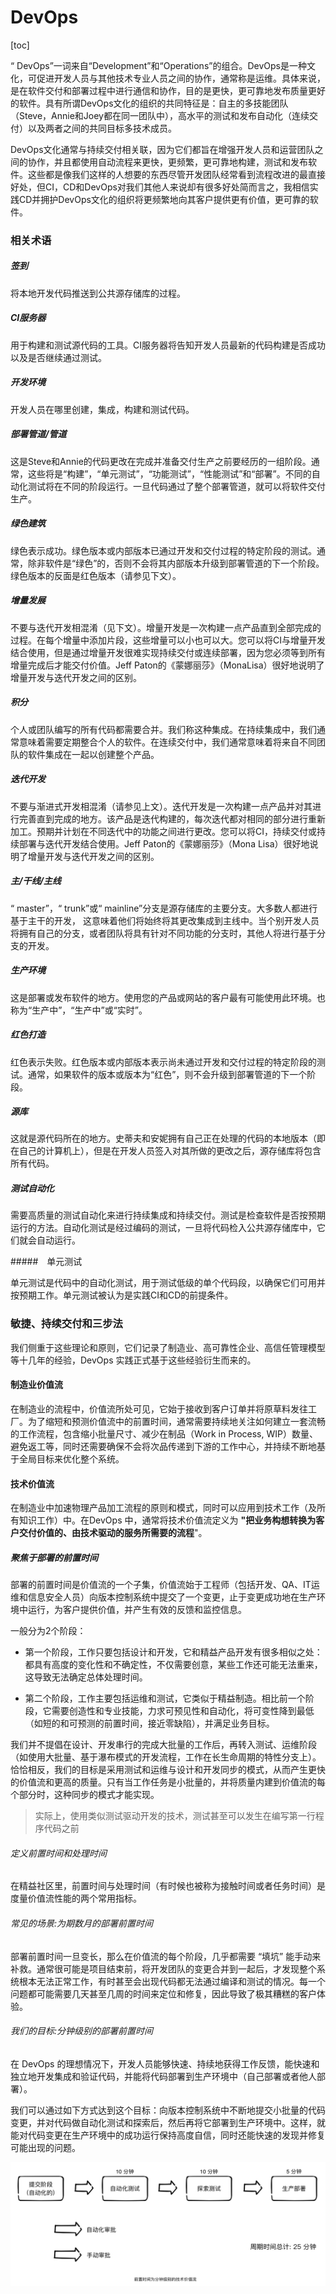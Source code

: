 # DevOps

[toc]

“ DevOps”一词来自“Development”和“Operations”的组合。DevOps是一种文化，可促进开发人员与其他技术专业人员之间的协作，通常称是运维。具体来说，是在软件交付和部署过程中进行通信和协作，目的是更快，更可靠地发布质量更好的软件。具有所谓DevOps文化的组织的共同特征是：自主的多技能团队（Steve，Annie和Joey都在同一团队中），高水平的测试和发布自动化（连续交付）以及两者之间的共同目标多技术成员。

DevOps文化通常与持续交付相关联，因为它们都旨在增强开发人员和运营团队之间的协作，并且都使用自动流程来更快，更频繁，更可靠地构建，测试和发布软件。这些都是像我们这样的人想要的东西尽管开发团队经常看到流程改进的最直接好处，但CI，CD和DevOps对我们其他人来说却有很多好处简而言之，我相信实践CD并拥护DevOps文化的组织将更频繁地向其客户提供更有价值，更可靠的软件。



### 相关术语

##### 签到

将本地开发代码推送到公共源存储库的过程。

##### CI服务器

用于构建和测试源代码的工具。CI服务器将告知开发人员最新的代码构建是否成功以及是否继续通过测试。

##### 开发环境

开发人员在哪里创建，集成，构建和测试代码。

##### 部署管道/管道

这是Steve和Annie的代码更改在完成并准备交付生产之前要经历的一组阶段。通常，这些将是“构建”，“单元测试”，“功能测试”，“性能测试”和“部署”。不同的自动化测试将在不同的阶段运行。一旦代码通过了整个部署管道，就可以将软件交付生产。

##### 绿色建筑

绿色表示成功。绿色版本或内部版本已通过开发和交付过程的特定阶段的测试。通常，除非软件是“绿色”的，否则不会将其内部版本升级到部署管道的下一个阶段。绿色版本的反面是红色版本（请参见下文）。

##### 增量发展

不要与迭代开发相混淆（见下文）。增量开发是一次构建一点产品直到全部完成的过程。在每个增量中添加片段，这些增量可以小也可以大。您可以将CI与增量开发结合使用，但是通过增量开发很难实现持续交付或连续部署，因为您必须等到所有增量完成后才能交付价值。Jeff Paton的《蒙娜丽莎》（MonaLisa）很好地说明了增量开发与迭代开发之间的区别。

##### 积分

个人或团队编写的所有代码都需要合并。我们称这种集成。在持续集成中，我们通常意味着需要定期整合个人的软件。在连续交付中，我们通常意味着将来自不同团队的软件集成在一起以创建整个产品。

##### 迭代开发

不要与渐进式开发相混淆（请参见上文）。迭代开发是一次构建一点产品并对其进行完善直到完成的地方。该产品是迭代构建的，每次迭代都对相同的部分进行重新加工。预期并计划在不同迭代中的功能之间进行更改。您可以将CI，持续交付或持续部署与迭代开发结合使用。Jeff Paton的《蒙娜丽莎》（Mona Lisa）很好地说明了增量开发与迭代开发之间的区别。

##### 主/干线/主线

“ master”，“ trunk”或“ mainline”分支是源存储库的主要分支。大多数人都进行基于主干的开发， 这意味着他们将始终将其更改集成到主线中。当个别开发人员将拥有自己的分支，或者团队将具有针对不同功能的分支时，其他人将进行基于分支的开发。

##### 生产环境

这是部署或发布软件的地方。使用您的产品或网站的客户最有可能使用此环境。也称为“生产中”，“生产中”或“实时”。

##### 红色打造

红色表示失败。红色版本或内部版本表示尚未通过开发和交付过程的特定阶段的测试。通常，如果软件的版本或版本为“红色”，则不会升级到部署管道的下一个阶段。

##### 源库

这就是源代码所在的地方。史蒂夫和安妮拥有自己正在处理的代码的本地版本（即在自己的计算机上），但是在开发人员签入对其所做的更改之后，源存储库将包含所有代码。

##### 测试自动化

需要高质量的测试自动化来进行持续集成和持续交付。测试是检查软件是否按预期运行的方法。自动化测试是经过编码的测试，一旦将代码检入公共源存储库中，它们就会自动运行。

#####　单元测试

单元测试是代码中的自动化测试，用于测试低级的单个代码段，以确保它们可用并按预期工作。单元测试被认为是实践CI和CD的前提条件。



### 敏捷、持续交付和三步法

我们侧重于这些理论和原则，它们记录了制造业、高可靠性企业、高信任管理模型等十几年的经验，DevOps 实践正式基于这些经验衍生而来的。

#### 制造业价值流

在制造业的流程中，价值流所处可见，它始于接收到客户订单并将原草料发往工厂。为了缩短和预测价值流中的前置时间，通常需要持续地关注如何建立一套流畅的工作流程，包含缩小批量尺寸、减少在制品（Work in Process, WIP）数量、避免返工等，同时还需要确保不会将次品传递到下游的工作中心，并持续不断地基于全局目标来优化整个系统。

#### 技术价值流

在制造业中加速物理产品加工流程的原则和模式，同时可以应用到技术工作（及所有知识工作）中。在DevOps 中，通常将技术价值流定义为 **"把业务构想转换为客户交付价值的、由技术驱动的服务所需要的流程**"。

##### 聚焦于部署的前置时间

部署的前置时间是价值流的一个子集，价值流始于工程师（包括开发、QA、IT运维和信息安全人员）向版本控制系统中提交了一个变更，止于变更成功地在生产环境中运行，为客户提供价值，并产生有效的反馈和监控信息。

一般分为2个阶段：

+ 第一个阶段，工作只要包括设计和开发，它和精益产品开发有很多相似之处：都具有高度的变化性和不确定性，不仅需要创意，某些工作还可能无法重来，这导致无法确定总体处理时间。

+ 第二个阶段，工作主要包括运维和测试，它类似于精益制造。相比前一个阶段，它需要创造性和专业技能，力求可预见性和自动化，将可变性降到最低（如短的和可预测的前置时间，接近零缺陷），并满足业务目标。

我们并不提倡在设计、开发串行的完成大批量的工作后，再转入测试、运维阶段（如使用大批量、基于瀑布模式的开发流程，工作在长生命周期的特性分支上）。恰恰相反，我们的目标是采用测试和运维与设计和开发同步的模式，从而产生更快的价值流和更高的质量。只有当工作任务是小批量的，并将质量内建到价值流的每个部分时，这种同步的模式才能实现。

> 实际上，使用类似测试驱动开发的技术，测试甚至可以发生在编写第一行程序代码之前



###### 定义前置时间和处理时间

​		在精益社区里，前置时间与处理时间（有时候也被称为接触时间或者任务时间）是度量价值流性能的两个常用指标。



######  常见的场景:为期数月的部署前置时间

部署前置时间一旦变长，那么在价值流的每个阶段，几乎都需要 “填坑” 能手动来补救。通常很可能是项目结束前，将开发团队的变更合并到一起后，才发现整个系统根本无法正常工作，有时甚至会出现代码都无法通过编译和测试的情况。每一个问题都可能需要几天甚至几周的时间来定位和修复，因此导致了极其糟糕的客户体验。



######  我们的目标:分钟级别的部署前置时间

在 DevOps 的理想情况下，开发人员能够快速、持续地获得工作反馈，能快速和独立地开发集成和验证代码，并能将代码部署到生产环境中（自己部署或者他人部署）。

我们可以通过如下方式达到这个目标：向版本控制系统中不断地提交小批量的代码变更，并对代码做自动化测试和探索后，然后再将它部署到生产环境中。这样，就能对代码变更在生产环境中的成功运行保持高度自信，同时还能快速的发现并修复可能出现的问题。

![image-20241230222054618](images/02、DevOps/image-20241230222054618.png)





